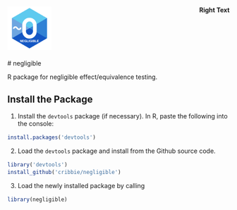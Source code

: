 <h4> 	
<img src="neg.logo.png" width="100" title="hover text">
<div style="float:right;">Right Text</div>
    <div style="clear: right;"/>
</h4>
# negligible

R package for negligible effect/equivalence testing. 

## Install the Package

1) Install the `devtools` package (if necessary). In R, paste the following into the console:

```r
install.packages('devtools')
```

2) Load the `devtools` package and install from the Github source code. 
 
```r
library('devtools')
install_github('cribbie/negligible')
```

3) Load the newly installed package by calling

```r
library(negligible)
```
